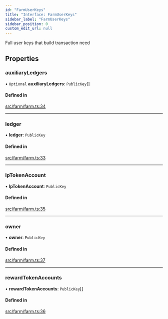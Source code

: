 ```yaml
---
id: "FarmUserKeys"
title: "Interface: FarmUserKeys"
sidebar_label: "FarmUserKeys"
sidebar_position: 0
custom_edit_url: null
---
```


Full user keys that build transaction need

## Properties

### auxiliaryLedgers

• `Optional` **auxiliaryLedgers**: `PublicKey`[]

#### Defined in

[src/farm/farm.ts:34](https://github.com/raydium-io/raydium-sdk/blob/3d95730/src/farm/farm.ts#L34)

___

### ledger

• **ledger**: `PublicKey`

#### Defined in

[src/farm/farm.ts:33](https://github.com/raydium-io/raydium-sdk/blob/3d95730/src/farm/farm.ts#L33)

___

### lpTokenAccount

• **lpTokenAccount**: `PublicKey`

#### Defined in

[src/farm/farm.ts:35](https://github.com/raydium-io/raydium-sdk/blob/3d95730/src/farm/farm.ts#L35)

___

### owner

• **owner**: `PublicKey`

#### Defined in

[src/farm/farm.ts:37](https://github.com/raydium-io/raydium-sdk/blob/3d95730/src/farm/farm.ts#L37)

___

### rewardTokenAccounts

• **rewardTokenAccounts**: `PublicKey`[]

#### Defined in

[src/farm/farm.ts:36](https://github.com/raydium-io/raydium-sdk/blob/3d95730/src/farm/farm.ts#L36)

